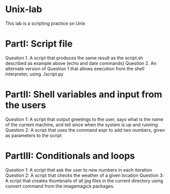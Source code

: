 # Unix-lab
This lab is a scripting practice on Unix

# PartI: Script file
Question 1. A script that produces the same result as the script.sh described as example above (echo and date commands)
Question 2. An alternate version of Question 1 that allows execution from the shell interpreter, using ./script.py 

# PartII: Shell variables and input from the users 
Question 1: A script that output greetings to the user, says what is the name of the current machine, and tell since when the system is up and running 
Question 2: A script that uses the command expr to add two numbers, given as parameters to the script 

# PartIII: Conditionals and loops 
Question 1: A script that ask the user to new numbers in each iteration
Question 2: A script that checks the weather of a given location 
Question 3: A script that creates thumbnails of all jpg files in the current directory using convert command from the imagemagick packages.
